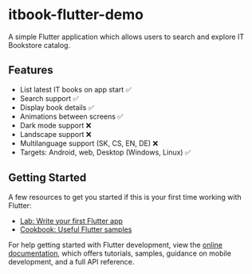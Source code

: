 # itbook-flutter-demo
A simple Flutter application which allows users to search and explore IT Bookstore catalog.

## Features
- List latest IT books on app start ✅
- Search support ✅
- Display book details ✅
- Animations between screens ✅
- Dark mode support ❌
- Landscape support ❌
- Multilanguage support (SK, CS, EN, DE) ❌
- Targets: Android, web, Desktop (Windows, Linux) ✅

## Getting Started
A few resources to get you started if this is your first time working with Flutter:

- [Lab: Write your first Flutter app](https://docs.flutter.dev/get-started/codelab)
- [Cookbook: Useful Flutter samples](https://docs.flutter.dev/cookbook)

For help getting started with Flutter development, view the
[online documentation](https://docs.flutter.dev/), which offers tutorials,
samples, guidance on mobile development, and a full API reference.
